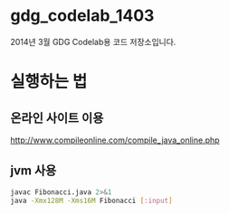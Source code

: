 gdg_codelab_1403
================

2014년 3월 GDG Codelab용 코드 저장소입니다.

# 실행하는 법
## 온라인 사이트 이용
http://www.compileonline.com/compile_java_online.php

## jvm 사용
```sh
javac Fibonacci.java 2>&1
java -Xmx128M -Xms16M Fibonacci [:input]
```
